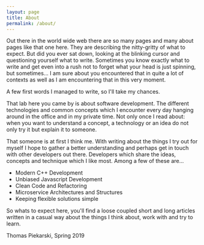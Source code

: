 ```yaml
---
layout: page
title: About
permalink: /about/
---
```

Out there in the world wide web there are so many pages and many about pages like that one here. They are describing the 
nitty-gritty of what to expect. But did you ever sat down, looking at the blinking cursor and questioning yourself what 
to write. Sometimes you know exactly what to write and get even into a rush not to forget what your head is just spinning, 
but sometimes... I am sure about you encountered that in quite a lot of contexts as well as I am encountering that in 
this very moment. 

A few first words I managed to write, so I'll take my chances.

That lab here you came by is about software development. The different technologies and common concepts which I 
encounter every day hanging around in the office and in my private time. Not only once I read about: when you want to 
understand a concept, a technology or an idea do not only try it but explain it to someone. 

That someone is at first I think me. With writing about the things I try out for myself I hope to gather a better 
understanding and perhaps get in touch with other developers out there. Developers which share the ideas, concepts and 
technique which I like most. Among a few of these are...

- Modern C++ Development
- Unbiased Javascript Development
- Clean Code and Refactoring
- Microservice Architectures and Structures
- Keeping flexible solutions simple

So whats to expect here, you'll find a loose coupled short and long articles written in a casual way about the 
things I think about, work with and try to learn.


Thomas Piekarski, Spring 2019